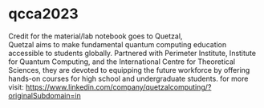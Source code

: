 # qcca2023
Credit for the material/lab notebook goes to Quetzal, <br> 
Quetzal aims to make fundamental quantum computing education accessible to students globally. Partnered with Perimeter Institute, Institute for Quantum Computing, and the International Centre for Theoretical Sciences, they are devoted to equipping the future workforce by offering hands-on courses for high school and undergraduate students.
for more visit: https://www.linkedin.com/company/quetzalcomputing/?originalSubdomain=in
